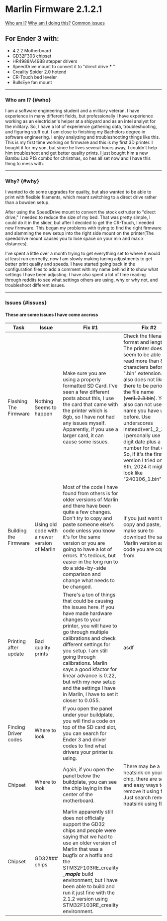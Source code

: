 # Marlin Firmware 2.1.2.1

[Who am I?](#who)
[Why am I doing this?](#why)
[Common issues](#issues)

## For Ender 3 with:

- 4.2.2 Motherboard
- GD32F303 chipset
- HR4988/A4988 stepper drivers
- SpeedDrive mount to convert it to "direct drive **\*** "
- Creality Spider 2.0 hotend
- CR-Touch bed leveler
- BullsEye fan mount

---

### Who am I? {#who}

I am a software engineering student and a military veteran. I have experience in many different fields, but professionally I have experience working as an electrician's helper at a shipyard and as an intel analyst for the military. So, I have a lot of experience gathering data, troubleshooting, and figuring stuff out. I am close to finishing my Bachelors degree in software engineering. I enjoy analyzing and troubleshooting things like this. This is my first time working on firmware and this is my first 3D printer. I bought it for my son, but since he lives several hours away, I couldn't help him troubleshoot and get better quality prints. I just bought him a new Bambu Lab P1S combo for christmas, so hes all set now and I have this thing to mess with.

---

### Why? {#why}

I wanted to do some upgrades for quality, but also wanted to be able to print with flexible filaments, which meant switching to a direct drive rather than a bowden setup.

After using the SpeedDrive mount to convert the stock extruder to "direct drive," I needed to reduce the size of my bed. That was pretty simple, I could do it in the slicer, but after I decided to get the CR-Touch, I needed new firmware. This began my problems with trying to find the right firmware and slamming the new setup into the right side mount on the printer(The speeddrive mount causes you to lose space on your min and max x distances).

I've spent a little over a month trying to get everything set to where it would at least run correctly, now I am slowly making tuning adjustments to get better print quality and speeds. I have started going back in the configuration files to add a comment with my name behind it to show what settings I have been adjusting. I have also spent a lot of time reading through reddits to see what settings others are using, why or why not, and troubleshoot different issues.

---

### Issues {#issues}

#### These are some issues I have come accross

| **Task**              | **Issue**                                     | **Fix #1**                                                                                                                                                                                                                                                                                                                                                                                               | **Fix #2**                                                                                                                                                                                                                                                                                                                                                                                                                                                           |
|-----------------------|-----------------------------------------------|----------------------------------------------------------------------------------------------------------------------------------------------------------------------------------------------------------------------------------------------------------------------------------------------------------------------------------------------------------------------------------------------------------|----------------------------------------------------------------------------------------------------------------------------------------------------------------------------------------------------------------------------------------------------------------------------------------------------------------------------------------------------------------------------------------------------------------------------------------------------------------------|
| Flashing The Firmware | Nothing Seems to happen                       | Make sure you are using a properly formatted SD Card. I've seen a few different posts about this, I use the card that came with the printer which is 8gb, so I have not had any issues myself. Apparently, if you use a larger card, it can cause some issues.                                                                                                                                           | Check the filename format and length: The printer does not seem to be able to read more than 8 characters before the ".bin" extension. It also does not like there to be periods in the file name (~~ver1.2.3.bin~~). You also can not use a name you have used before. Use underscores instead(ver1_2_3.bin) I personally use a 6 digit date plus a build number for that day. So, if it's the first version I tried on Jan 6th, 2024 it might look like "240106_1.bin" |
| Building the Firmware | Using old code with a newer version of Marlin | Most of the code I have found from others is for older versions of Marlin and there have been quite a few changes. Don't try to copy and paste someone else's code unless you know it's for the same version or  you are going to have a lot of errors. It's tedious, but easier in the long run to do a side-by-side comparison and change what needs to be changed.                                    | If you just want to copy and paste, make sure to download the same Marlin version as the code you are copying from.                                                                                                                                                                                                                                                                                                                                                  |
| Printing after update | Bad quality prints                            | There's a ton of things that could be causing the issues here. If you have made hardware changes to your printer, you will have to go through multiple calibrations and check different settings for you setup. I am still going through calibrations. Marlin says a good kfactor for linear advance is 0.22, but with my new setup and the settings I have in Marlin, I have to set it closer to 0.055. |                                                                                                                                                                                    asdf                                                                                                                                                                                                                                                                                  |
|Finding Driver codes | Where to look | If you open the panel under your buildplate, you will find a code on top of the SD card slot, you can search for Ender 3 and driver codes to find what drivers your printer is using.||
|Chipset| Where to look | Again, if you open the panel below the buildplate, you can see the chip laying in the center of the motherboard.| There may be a heatsink on your chip, there are safe and easy ways to remove it using floss. Just search remove heatsink using floss.|
Chipset|GD32### chips| Marlin apparently still does not officially support the GD32 chips and people were saying that we had to use an older version of Marlin that was a bugfix or a hotfix and the STM32F103RE_creality ***_maple*** build environment, but I have been able to build and run it just fine with the 2.1.2 version using STM32F103RE_creality environment.||
